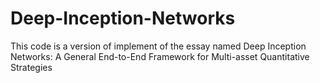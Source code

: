 # Deep-Inception-Networks
This code is a version of implement of the essay named Deep Inception Networks: A General End-to-End Framework for Multi-asset Quantitative Strategies

